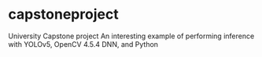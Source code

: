 # capstoneproject
University Capstone project
An interesting example of performing inference with YOLOv5, OpenCV 4.5.4 DNN, and Python
